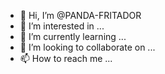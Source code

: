 - 👋 Hi, I’m @PANDA-FRITADOR
- 👀 I’m interested in ...
- 🌱 I’m currently learning ...
- 💞️ I’m looking to collaborate on ...
- 📫 How to reach me ...

<!---
PANDA-FRITADOR/PANDA-FRITADOR is a ✨ special ✨ repository because its `README.md` (this file) appears on your GitHub profile.
You can click the Preview link to take a look at your changes.
--->
